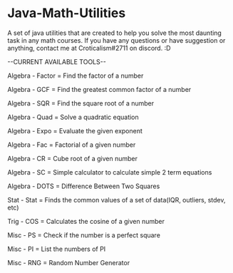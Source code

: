 # Java-Math-Utilities
A set of java utilities that are created to help you solve the most daunting task in any math courses. If you have any questions or have suggestion or anything, contact me at Croticalism#2711 on discord. :D

--CURRENT AVAILABLE TOOLS--

Algebra - Factor = Find the factor of a number

Algebra - GCF = Find the greatest common factor of a number

Algebra - SQR = Find the square root of a number

Algebra - Quad = Solve a quadratic equation

Algebra - Expo = Evaluate the given exponent

Algebra - Fac = Factorial of a given number

Algebra - CR = Cube root of a given number

Algebra - SC = Simple calculator to calculate simple 2 term equations

Algebra - DOTS = Difference Between Two Squares

Stat - Stat = Finds the common values of a set of data(IQR, outliers, stdev, etc)

Trig - COS = Calculates the cosine of a given number

Misc - PS = Check if the number is a perfect square

Misc - PI = List the numbers of PI

Misc - RNG = Random Number Generator
